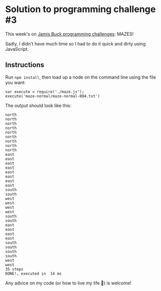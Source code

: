 # Solution to programming challenge #3

This week's on [Jamis Buck programming challenges](https://medium.com/@jamis/weekly-programming-challenge-3-932b16ddd957#.mhlsxrtbc): MAZES!

Sadly, I didn't have much time so I had to do it quick and dirty using JavaScript.

## Instructions

Run `npm install`, then load up a node on the command line using the file you want:

```
var execute = require('./maze.js');
execute('maze-normal/maze-normal-004.txt')
```

The output should look like this:
```
north
north
north
north
north
north
north
north
north
east
east
east
east
east
east
east
east
south
south
west
west
west
west
south
south
east
east
east
east
south
south
south
south
west
west
35 steps
DONE!, executed in  14 ms
```

Any advice on my code (or how to live my life 🖖) is welcome!
